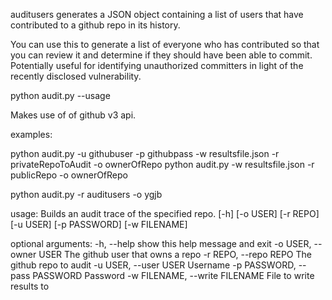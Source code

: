 
auditusers generates a JSON object containing a list of users that have contributed to a github repo in its history.

You can use this to generate a list of everyone who has contributed so that you can review it and determine if they should have been able to commit.  Potentially useful for identifying unauthorized committers in light of the recently disclosed vulnerability.

python audit.py --usage

Makes use of of github v3 api.

examples:

python audit.py -u githubuser -p githubpass -w resultsfile.json -r privateRepoToAudit -o ownerOfRepo
python audit.py -w resultsfile.json -r publicRepo -o ownerOfRepo

python audit.py -r auditusers -o ygjb

usage: Builds an audit trace of the specified repo. [-h] [-o USER] [-r REPO]
                                                    [-u USER] [-p PASSWORD]
                                                    [-w FILENAME]

optional arguments:
  -h, --help            show this help message and exit
  -o USER, --owner USER
                        The github user that owns a repo
  -r REPO, --repo REPO  The github repo to audit
  -u USER, --user USER  Username
  -p PASSWORD, --pass PASSWORD
                        Password
  -w FILENAME, --write FILENAME
                        File to write results to
